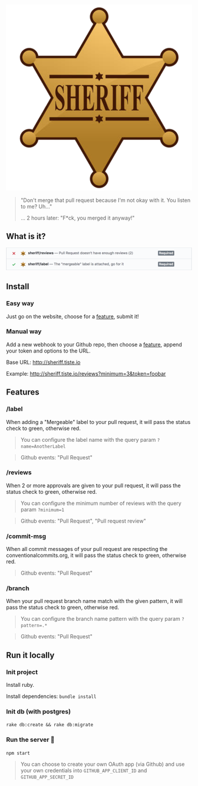 <p align="center">
  <img src="./public/images/logo.png" alt="Sheriff">
</p>

> "Don't merge that pull request because I'm not okay with it. You listen to me? Uh..."
>
> ... 2 hours later: "F*ck, you merged it anyway!"

## What is it?

<img src="./public/images/checks.png" alt="What is it?">

## Install

### Easy way

Just go on the website, choose for a [feature](#features), submit it!

### Manual way

Add a new webhook to your Github repo, then choose a [feature](#features), append your token and options to the URL.

Base URL: http://sheriff.tiste.io

Example: http://sheriff.tiste.io/reviews?minimum=3&token=foobar

## Features

### /label

When adding a "Mergeable" label to your pull request, it will pass the status check to green, otherwise red.

> You can configure the label name with the query param `?name=AnotherLabel`

> Github events: "Pull Request"

### /reviews

When 2 or more approvals are given to your pull request, it will pass the status check to green, otherwise red.

> You can configure the minimum number of reviews with the query param `?minimum=1`

> Github events: "Pull Request", "Pull request review"

### /commit-msg

When all commit messages of your pull request are respecting the conventionalcommits.org, it will pass the status check to green, otherwise red.

> Github events: "Pull Request"

### /branch

When your pull request branch name match with the given pattern, it will pass the status check to green, otherwise red.

> You can configure the branch name pattern with the query param `?pattern=.*`

> Github events: "Pull Request"

## Run it locally

### Init project

Install ruby.

Install dependencies: `bundle install`

### Init db (with postgres)

`rake db:create && rake db:migrate`

### Run the server :rocket:

`npm start`

> You can choose to create your own OAuth app (via Github) and use your own credentials into `GITHUB_APP_CLIENT_ID` and `GITHUB_APP_SECRET_ID`
